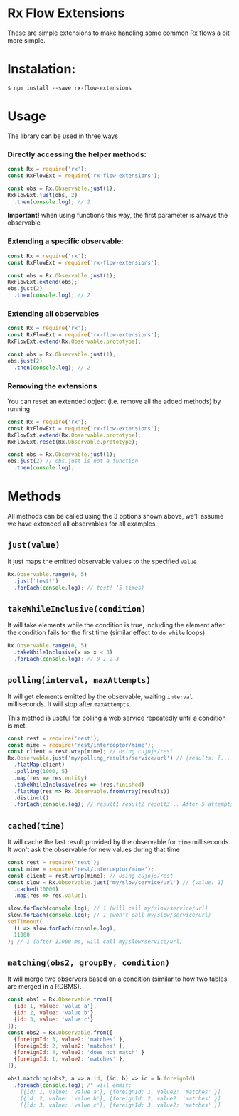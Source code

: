 # Rx Flow Extensions

These are simple extensions to make handling some common Rx flows a bit
more simple.

# Instalation:

```
$ npm install --save rx-flow-extensions
```

# Usage

The library can be used in three ways
### Directly accessing the helper methods:
```js
const Rx = require('rx');
const RxFlowExt = require('rx-flow-extensions');

const obs = Rx.Observable.just(1);
RxFlowExt.just(obs, 2)
  .then(console.log); // 2
```
**Important!** when using functions this way, the first parameter is always the
observable
### Extending a specific observable:
```js
const Rx = require('rx');
const RxFlowExt = require('rx-flow-extensions');

const obs = Rx.Observable.just(1);
RxFlowExt.extend(obs);
obs.just(2)
  .then(console.log); // 2
```
### Extending all observables
```js
const Rx = require('rx');
const RxFlowExt = require('rx-flow-extensions');
RxFlowExt.extend(Rx.Observable.prototype);

const obs = Rx.Observable.just(1);
obs.just(2)
  .then(console.log); // 2
```

### Removing the extensions
You can reset an extended object (i.e. remove all the added methods) by running
```js
const Rx = require('rx');
const RxFlowExt = require('rx-flow-extensions');
RxFlowExt.extend(Rx.Observable.prototype);
RxFlowExt.reset(Rx.Observable.prototype);

const obs = Rx.Observable.just(1);
obs.just(2) // obs.just is not a function
  .then(console.log);
```


# Methods

All methods can be called using the 3 options shown above, we'll assume we have
extended all observables for all examples.

## `just(value)`
It just maps the emitted observable values to the specified `value`
```js
Rx.Observable.range(0, 5)
  .just('test!')
  .forEach(console.log); // test! (5 times)
```

## `takeWhileInclusive(condition)`
It will take elements while the condition is true, including the element after
the condition fails for the first time (similar effect to `do while` loops)
```js
Rx.Observable.range(0, 5)
  .takeWhileInclusive(x => x < 3)
  .forEach(console.log); // 0 1 2 3
```

## `polling(interval, maxAttempts)`
It will get elements emitted by the observable, waiting `interval` milliseconds.
It will stop after `maxAttempts`.

This method is useful for polling a web service repeatedly until a condition
is met.
```js
const rest = require('rest');
const mime = require('rest/interceptor/mime');
const client = rest.wrap(mime); // Using cujojs/rest
Rx.Observable.just('my/polling_results/service/url') // {results: [...], finished: true|false}
  .flatMap(client)
  .polling(1000, 5)
  .map(res => res.entity)
  .takeWhileInclusive(res => !res.finished)
  .flatMap(res => Rx.Observable.fromArray(results))
  .distinct()
  .forEach(console.log); // result1 result2 result3... After 5 attempts or finished === true
```

## `cached(time)`
It will cache the last result provided by the observable for `time` milliseconds.
It won't ask the observable for new values during that time
```js
const rest = require('rest');
const mime = require('rest/interceptor/mime');
const client = rest.wrap(mime); // Using cujojs/rest
const slow = Rx.Observable.just('my/slow/service/url') // {value: 1}
  .cached(10000)
  .map(res => res.value);

slow.forEach(console.log); // 1 (will call my/slow/service/url)
slow.forEach(console.log); // 1 (won't call my/slow/service/url)
setTimeout(
  () => slow.forEach(console.log),
  11000
); // 1 (after 11000 ms, will call my/slow/service/url)

```

## `matching(obs2, groupBy, condition)`
It will merge two observers based on a condition (similar to how two tables are
merged in a RDBMS).
```js
const obs1 = Rx.Observable.from([
  {id: 1, value: 'value a'},
  {id: 2, value: 'value b'},
  {id: 3, value: 'value c'}
]);
const obs2 = Rx.Observable.from([
  {foreignId: 3, value2: 'matches' },
  {foreignId: 2, value2: 'matches' },
  {foreignId: 4, value2: 'does not match' }
  {foreignId: 1, value2: 'matches' },
]);

obs1.matching(obs2, a => a.id, (id, b) => id = b.foreignId)
  .foreach(console.log); /* will emmit:
    [{id: 1, value: 'value a'}, {foreignId: 1, value2: 'matches' }]
    [{id: 2, value: 'value b'}, {foreignId: 2, value2: 'matches' }]
    [{id: 3, value: 'value c'}, {foreignId: 3, value2: 'matches' }]
```
